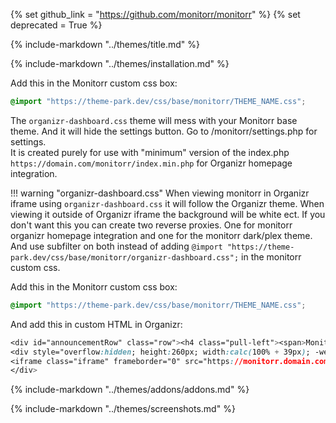 {% set github_link = "https://github.com/monitorr/monitorr" %}
{% set deprecated = True %}

{% include-markdown "../themes/title.md" %}

{% include-markdown "../themes/installation.md" %}

Add this in the Monitorr custom css box:

```css
@import "https://theme-park.dev/css/base/monitorr/THEME_NAME.css";
```

The `organizr-dashboard.css` theme will mess with your Monitorr base theme. And it will hide the settings button. Go to /monitorr/settings.php for settings.  
It is created purely for use with "minimum" version of the index.php `https://domain.com/monitorr/index.min.php` for Organizr homepage integration.

!!! warning "organizr-dashboard.css"
    When viewing monitorr in Organizr iframe using `organizr-dashboard.css` it will follow the Organizr theme. 
    When viewing it outside of Organizr iframe the background will be white ect. If you don't want this you can create two reverse proxies.
    One for monitorr organizr homepage integration and one for the monitorr dark/plex theme. And use subfilter on both instead of adding `@import "https://theme-park.dev/css/base/monitorr/organizr-dashboard.css";` in the monitorr custom css.

Add this in the Monitorr custom css box:

```css
@import "https://theme-park.dev/css/base/monitorr/THEME_NAME.css";
```

And add this in custom HTML in Organizr:

```css
<div id="announcementRow" class="row"><h4 class="pull-left"><span>Monitorr</span></h4><hr class="hidden-xs"></div>
<div style="overflow:hidden; height:260px; width:calc(100% + 39px); -webkit-overflow-scrolling: touch; overflow-y: scroll;">
<iframe class="iframe" frameborder="0" src="https://monitorr.domain.com/index.min.php"></iframe>
</div>
```

{% include-markdown "../themes/addons/addons.md" %}

{% include-markdown "../themes/screenshots.md" %}